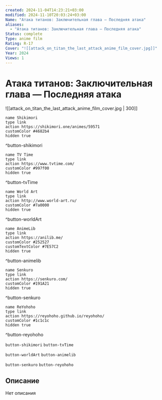 ```yaml
---
created: 2024-11-04T14:23:21+03:00
modified: 2024-11-10T20:03:24+03:00
Name: "Атака титанов: Заключительная глава — Последняя атака"
aliases:
  - "Атака титанов: Заключительная глава — Последняя атака"
Status: complete
Type: anime film
Rating: R-17
Cover: "![[attack_on_titan_the_last_attack_anime_film_cover.jpg]]"
Year: 2024
Views: 1
---
```


# Атака титанов: Заключительная глава — Последняя атака

![[attack_on_titan_the_last_attack_anime_film_cover.jpg | 300]]

```button
name Shikimori
type link
action https://shikimori.one/animes/59571
customColor #4682b4
hidden true
```
^button-shikimori

```button
name TV Time
type link
action https://www.tvtime.com/
customColor #997f00
hidden true
```
^button-tvTime

```button
name World Art
type link
action http://www.world-art.ru/
customColor #7a0000
hidden true
```
^button-worldArt

```button
name AnimeLib
type link
action https://anilib.me/
customColor #252527
customTextColor #7E57C2
hidden true
```
^button-animelib

```button
name Senkuro
type link
action https://senkuro.com/
customColor #191A21
hidden true
```
^button-senkuro

```button
name ReYohoho
type link
action https://reyohoho.github.io/reyohoho/
customColor #1c1c1c
hidden true
```
^button-reyohoho

`button-shikimori` `button-tvTime`

`button-worldArt` `button-animelib`

`button-senkuro` `button-reyohoho`

## Описание

Нет описания
